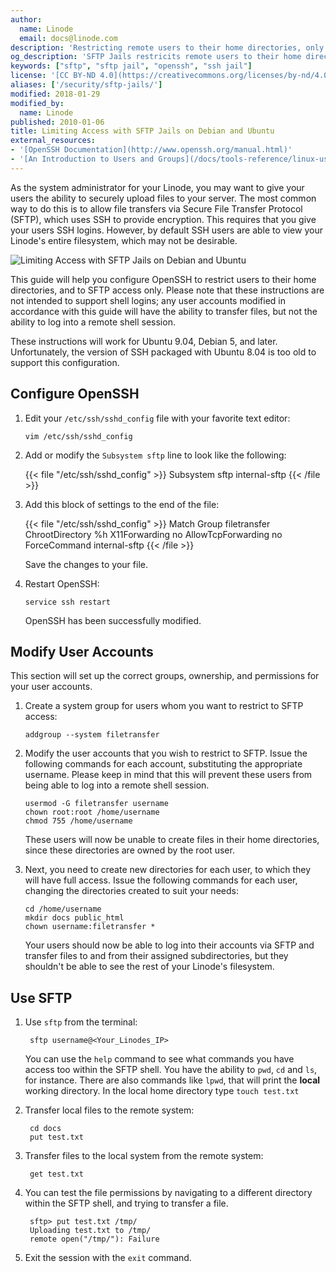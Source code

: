 ```yaml
---
author:
  name: Linode
  email: docs@linode.com
description: 'Restricting remote users to their home directories, only allowing access to SFTP for transferring files.'
og_description: 'SFTP Jails restricits remote users to their home directories.'
keywords: ["sftp", "sftp jail", "openssh", "ssh jail"]
license: '[CC BY-ND 4.0](https://creativecommons.org/licenses/by-nd/4.0)'
aliases: ['/security/sftp-jails/']
modified: 2018-01-29
modified_by:
  name: Linode
published: 2010-01-06
title: Limiting Access with SFTP Jails on Debian and Ubuntu
external_resources:
- '[OpenSSH Documentation](http://www.openssh.org/manual.html)'
- '[An Introduction to Users and Groups](/docs/tools-reference/linux-users-and-groups/)'
---
```


As the system administrator for your Linode, you may want to give your users the ability to securely upload files to your server. The most common way to do this is to allow file transfers via Secure File Transfer Protocol (SFTP), which uses SSH to provide encryption. This requires that you give your users SSH logins. However, by default SSH users are able to view your Linode's entire filesystem, which may not be desirable.

![Limiting Access with SFTP Jails on Debian and Ubuntu](limiting-access-with-sftp-jails-on-debian-and-ubuntu.png)

This guide will help you configure OpenSSH to restrict users to their home directories, and to SFTP access only. Please note that these instructions are not intended to support shell logins; any user accounts modified in accordance with this guide will have the ability to transfer files, but not the ability to log into a remote shell session.

These instructions will work for Ubuntu 9.04, Debian 5, and later. Unfortunately, the version of SSH packaged with Ubuntu 8.04 is too old to support this configuration.

## Configure OpenSSH

1.  Edit your `/etc/ssh/sshd_config` file with your favorite text editor:

        vim /etc/ssh/sshd_config

2.  Add or modify the `Subsystem sftp` line to look like the following:

    {{< file "/etc/ssh/sshd_config" >}}
Subsystem sftp internal-sftp
{{< /file >}}

3.  Add this block of settings to the end of the file:

    {{< file "/etc/ssh/sshd_config" >}}
Match Group filetransfer
    ChrootDirectory %h
    X11Forwarding no
    AllowTcpForwarding no
    ForceCommand internal-sftp
{{< /file >}}

    Save the changes to your file.

4.  Restart OpenSSH:

        service ssh restart

    OpenSSH has been successfully modified.

## Modify User Accounts

This section will set up the correct groups, ownership, and permissions for your user accounts.

1.  Create a system group for users whom you want to restrict to SFTP access:

        addgroup --system filetransfer

2.  Modify the user accounts that you wish to restrict to SFTP. Issue the following commands for each account, substituting the appropriate username. Please keep in mind that this will prevent these users from being able to log into a remote shell session.

        usermod -G filetransfer username
        chown root:root /home/username
        chmod 755 /home/username

    These users will now be unable to create files in their home directories, since these directories are owned by the root user.

3.  Next, you need to create new directories for each user, to which they will have full access. Issue the following commands for each user, changing the directories created to suit your needs:

        cd /home/username
        mkdir docs public_html
        chown username:filetransfer *

    Your users should now be able to log into their accounts via SFTP and transfer files to and from their assigned subdirectories, but they shouldn't be able to see the rest of your Linode's filesystem.

## Use SFTP

1. Use `sftp` from the terminal:

        sftp username@<Your_Linodes_IP>

    You can use the `help` command to see what commands you have access too within the SFTP shell. You have the ability to `pwd`, `cd` and `ls`, for instance. There are also commands like `lpwd`, that will print the **local** working directory. In the local home directory type `touch test.txt`

2. Transfer local files to the remote system:

        cd docs
        put test.txt

3. Transfer files to the local system from the remote system:

        get test.txt

4. You can test the file permissions by navigating to a different directory within the SFTP shell, and trying to transfer a file.

        sftp> put test.txt /tmp/
        Uploading test.txt to /tmp/
        remote open("/tmp/"): Failure

5. Exit the session with the `exit` command.
